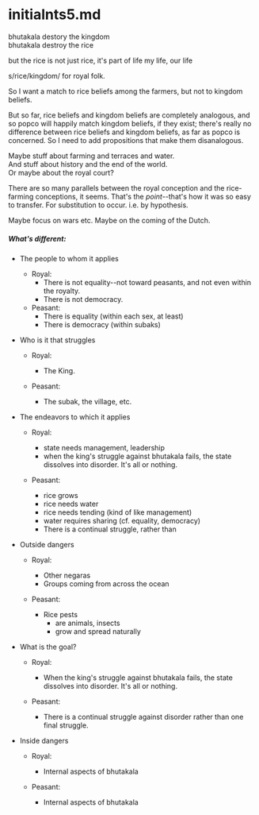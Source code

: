 initialnts5.md
====

bhutakala destory the kingdom  
bhutakala destroy the rice

but the rice is not just rice, it's part of life
my life, our life

s/rice/kingdom/ for royal folk.

So I want a match to rice beliefs among the farmers, but not to
kingdom beliefs.

But so far, rice beliefs and kingdom beliefs are completely analogous,
and so popco will happily match kingdom beliefs, if they exist; there's
really no difference between rice beliefs and kingdom beliefs, as far as
popco is concerned.  So I need to add propositions that make them
disanalogous.

Maybe stuff about farming and terraces and water.  
And stuff about history and the end of the world.  
Or maybe about the royal court?

There are so many parallels between the royal conception and the
rice-farming conceptions, it seems.  That's the *point*--that's how it
was so easy to transfer.  For substitution to occur.  i.e. by
hypothesis.

Maybe focus on wars etc.  Maybe on the coming of the Dutch.

##### What's different:

* The people to whom it applies

	* Royal:
		* There is not equality--not toward peasants, and
		  not even within the royalty.
		* There is not democracy.
	* Peasant:
		* There is equality (within each sex, at least)
		* There is democracy (within subaks)

* Who is it that struggles

	* Royal:
		* The King.

	* Peasant:
		* The subak, the village, etc.

* The endeavors to which it applies

	* Royal:
		* state needs management, leadership
		* when the king's struggle against bhutakala fails,
		the state dissolves into disorder.  It's all or
		nothing.

	* Peasant:
		* rice grows
		* rice needs water
		* rice needs tending (kind of like management)
		* water requires sharing (cf. equality, democracy)
		* There is a continual struggle, rather than 

* Outside dangers

	* Royal:
		* Other negaras
		* Groups coming from across the ocean

	* Peasant:
		* Rice pests
			* are animals, insects
			* grow and spread naturally

* What is the goal?

	* Royal:
		* When the king's struggle against bhutakala fails,
		the state dissolves into disorder.  It's all or
		nothing.

	* Peasant:
		* There is a continual struggle against disorder
		  rather than one final struggle.

* Inside dangers

	* Royal:
		* Internal aspects of bhutakala

	* Peasant:
		* Internal aspects of bhutakala

